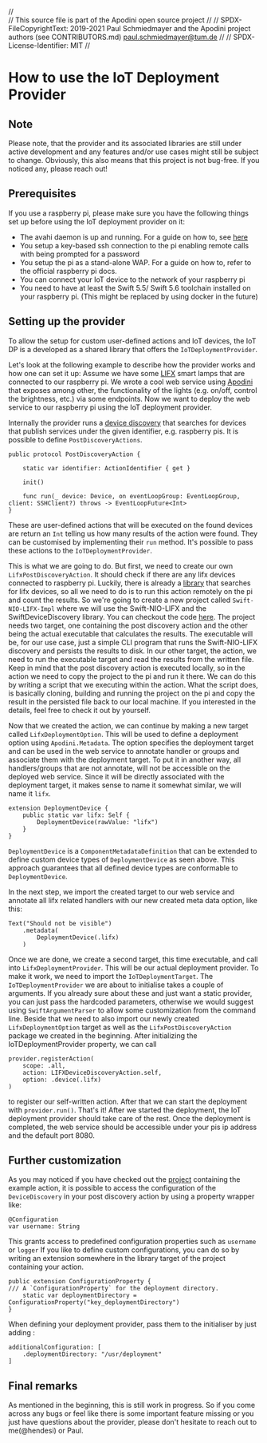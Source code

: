 //                   
// This source file is part of the Apodini open source project
//
// SPDX-FileCopyrightText: 2019-2021 Paul Schmiedmayer and the Apodini project authors (see CONTRIBUTORS.md) <paul.schmiedmayer@tum.de>
//
// SPDX-License-Identifier: MIT
//   

# How to use the IoT Deployment Provider

## Note
Please note, that the provider and its associated libraries are still under active development and any features and/or use cases might still be subject to change. Obviously, this also means that this project is not bug-free. If you noticed any, please reach out!

## Prerequisites
If you use a raspberry pi, please make sure you have the following things set up before using the IoT deployment provider on it:

 - The avahi daemon is up and running. For a guide on how to, see [here](https://www.raspberrypi.org/forums/viewtopic.php?t=267113) 
 - You setup a key-based ssh connection to the pi enabling remote calls with being prompted for a password
 - You setup the pi as a stand-alone WAP. For a guide on how to, refer to  the official raspberry pi docs.
 -  You can connect your IoT device to the network of your raspberry pi
 - You need to have at least the Swift 5.5/ Swift 5.6 toolchain installed on your raspberry pi. (This might be replaced by using docker in the future) 

## Setting up the provider
To allow the setup for custom user-defined actions and IoT devices, the IoT DP is a developed as a shared library that offers the `IoTDeploymentProvider`. 

Let's look at the following example to describe how the provider works and how one can set it up: Assume we have some [LIFX](https://www.lifx.com) smart lamps that are connected to our raspberry pi. We wrote a cool web service using [Apodini](https://github.com/Apodini/Apodini) that exposes among other, the functionality of the lights (e.g. on/off, control the brightness, etc.) via some endpoints. Now we want to deploy the web service to our raspberry pi using the IoT deployment provider.  

Internally the provider runs a [device discovery](https://github.com/hendesi/SwiftDeviceDiscovery) that searches for devices that publish services under the given identifier, e.g. raspberry pis. It is possible to define `PostDiscoveryActions`.
```
public protocol PostDiscoveryAction {

    static var identifier: ActionIdentifier { get }

    init()

    func run(_ device: Device, on eventLoopGroup: EventLoopGroup, client: SSHClient?) throws -> EventLoopFuture<Int>
}
```
These are user-defined actions that will be executed on the found devices are return an `Int` telling us how many results of the action were found. They can be customised by implementing their `run` method. It's possible to pass these actions to the `IoTDeploymentProvider`. 


This is what we are going to do. But first, we need to create our own `LifxPostDiscoveryAction`. It should check if there are any lifx devices connected to raspberry pi. Luckily, there is already a [library](https://github.com/PSchmiedmayer/Swift-NIO-LIFX) that searches for lifx devices, so all we need to do is to run this action remotely on the pi and count the results. So we're going to create a new project called `Swift-NIO-LIFX-Impl` where we will use the Swift-NIO-LIFX and the SwiftDeviceDiscovery library. You can checkout the code [here](https://github.com/Apodini/Swift-NIO-LIFX-Impl). The project needs two target, one containing the post discovery action and the other being the actual executable that calculates the results. 
The executable will be, for our use case, just a simple CLI program that runs the Swift-NIO-LIFX discovery and persists the results to disk.
In our other target, the action, we need to run the executable target and read the results from the written file. Keep in mind that the post discovery action is executed locally, so in the action we need to copy the project to the pi and run it there. We can do this by writing a script that we executing within the action. What the script does, is basically cloning, building and running the project on the pi and copy the result in the persisted file back to our local machine. 
If you interested in the details, feel free to check it out by yourself.


Now that we created the action, we can continue by making a new target called `LifxDeploymentOption`. This will be used to define a deployment option using `Apodini.Metadata`. The option specifies the deployment target and can be used in the web service to annotate handler or groups and associate them with the deployment target. To put it in another way, all handlers/groups that are not annotate, will not be accessible on the deployed web service. Since it will be directly associated with the deployment target, it makes sense to name it somewhat similar, we will name it `lifx`. 
```
extension DeploymentDevice {
    public static var lifx: Self {
        DeploymentDevice(rawValue: "lifx")
    }
}
```
`DeploymentDevice` is a `ComponentMetadataDefinition` that can be extended to define custom device types of `DeploymentDevice` as seen above. This approach guarantees that all defined device types are conformable to `DeploymentDevice`.

In the next step, we import the created target to our web service and annotate all lifx related handlers with our new created meta data option, like this:
```
Text("Should not be visible")
    .metadata(
        DeploymentDevice(.lifx)
    )
```

Once we are done, we create a second target, this time executable, and call into `LifxDeploymentProvider`. This will be our actual deployment provider. To make it work, we need to import the `IoTDeploymentTarget`. The `IoTDeploymentProvider` we are about to initialise takes a couple of arguments. If you already sure about these and just want a static provider, you can just pass the hardcoded parameters, otherwise we would suggest using `SwiftArgumentParser` to allow some customization from the command line.
Beside that we need to also import our newly created `LifxDeploymentOption` target as well as the `LifxPostDiscoveryAction` package we created in the beginning.
After initializing the IoTDeploymentProvider property, we can call 
```
provider.registerAction(
    scope: .all, 
    action: LIFXDeviceDiscoveryAction.self, 
    option: .device(.lifx)
)
```
to register our self-written action. After that we can start the deployment with `provider.run()`. 
That's it! After we started the deployment, the IoT deployment provider should take care of the rest. Once the deployment is completed, the web service should be accessible under your pis ip address and the default port 8080. 

## Further customization

As you may noticed if you have checked out the [project](https://github.com/Apodini/Swift-NIO-LIFX-Impl) containing the example action, it is possible to access the configuration of the `DeviceDiscovery` in your post discovery action by using a property wrapper like:
```
@Configuration
var username: String
```
This grants access to predefined configuration properties such as `username` or `logger`
If you like to define custom configurations, you can do so by writing an extension somewhere in the library target of the project containing your action. 
```
public extension ConfigurationProperty {
/// A `ConfigurationProperty` for the deployment directory.
    static var deploymentDirectory = ConfigurationProperty("key_deploymentDirectory")
}
```
When defining your deployment provider, pass them to the initialiser by just adding :
```
additionalConfiguration: [
    .deploymentDirectory: "/usr/deployment"
]
```

## Final remarks
As mentioned in the beginning, this is still work in progress. So if you come across any bugs or feel like there is some important feature missing or you just have questions about the provider, please don't hesitate to reach out to me(@hendesi) or Paul.  
